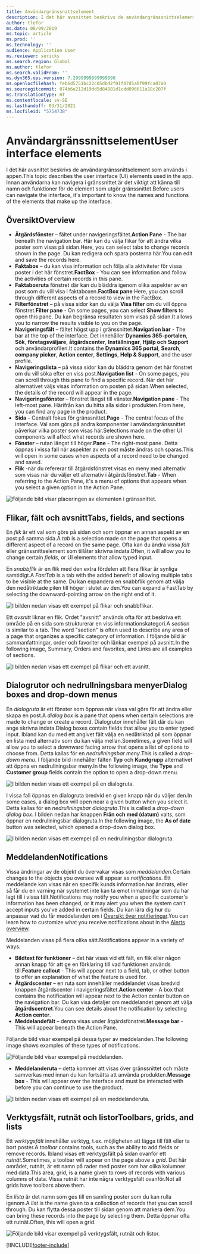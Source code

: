```yaml
---
title: Användargränssnittselement
description: I det här avsnittet beskrivs de användargränssnittselement som används i appen.
author: tlefor
ms.date: 08/09/2019
ms.topic: article
ms.prod: ''
ms.technology: ''
audience: Application User
ms.reviewer: sericks
ms.search.region: Global
ms.author: tlefor
ms.search.validFrom: ''
ms.dyn365.ops.version: 7.2999999999999998
ms.openlocfilehash: feb6d5751bc22c05dbd2f01f47d5a0f99fca07a0
ms.sourcegitcommit: 074b6e212d19dd5d84881d1cdd096611a18c207f
ms.translationtype: HT
ms.contentlocale: sv-SE
ms.lasthandoff: 03/31/2021
ms.locfileid: "5754738"
---
```

# <a name="user-interface-elements"></a><span data-ttu-id="ffe44-103">Användargränssnittselement</span><span class="sxs-lookup"><span data-stu-id="ffe44-103">User interface elements</span></span>

<span data-ttu-id="ffe44-104">I det här avsnittet beskrivs de användargränssnittselement som används i appen.</span><span class="sxs-lookup"><span data-stu-id="ffe44-104">This topic describes the user interface (UI) elements used in the app.</span></span> <span data-ttu-id="ffe44-105">Innan användarna kan navigera i gränssnittet är det viktigt att känna till namn och funktioner för de element som utgör gränssnittet.</span><span class="sxs-lookup"><span data-stu-id="ffe44-105">Before users can navigate the interface, it's important to know the names and functions of the elements that make up the interface.</span></span>

## <a name="overview"></a><span data-ttu-id="ffe44-106">Översikt</span><span class="sxs-lookup"><span data-stu-id="ffe44-106">Overview</span></span>

- <span data-ttu-id="ffe44-107">**Åtgärdsfönster** – fältet under navigeringsfältet.</span><span class="sxs-lookup"><span data-stu-id="ffe44-107">**Action Pane** - The bar beneath the navigation bar.</span></span> <span data-ttu-id="ffe44-108">Här kan du välja flikar för att ändra vilka poster som visas på sidan.</span><span class="sxs-lookup"><span data-stu-id="ffe44-108">Here, you can select tabs to change records shown in the page.</span></span> <span data-ttu-id="ffe44-109">Du kan redigera och spara posterna här.</span><span class="sxs-lookup"><span data-stu-id="ffe44-109">You can edit and save the records here.</span></span>  
- <span data-ttu-id="ffe44-110">**Faktabox** – du kan visa information och följa alla aktiviteter för vissa poster i det här fönstret.</span><span class="sxs-lookup"><span data-stu-id="ffe44-110">**FactBox** - You can see information and follow the activities of certain records in this pane.</span></span>  
- <span data-ttu-id="ffe44-111">**Faktaboxruta** fönstret där kan du bläddra igenom olika aspekter av en post som du vill visa i faktaboxen.</span><span class="sxs-lookup"><span data-stu-id="ffe44-111">**FactBox pane** Here, you can scroll through different aspects of a record to view in the FactBox.</span></span>  
- <span data-ttu-id="ffe44-112">**Filterfönstret** – på vissa sidor kan du välja **Visa filter** om du vill öppna fönstret.</span><span class="sxs-lookup"><span data-stu-id="ffe44-112">**Filter pane** - On some pages, you can select **Show filters** to open this pane.</span></span> <span data-ttu-id="ffe44-113">Du kan begränsa resultaten som visas på sidan.</span><span class="sxs-lookup"><span data-stu-id="ffe44-113">It allows you to narrow the results visible to you on the page.</span></span>  
- <span data-ttu-id="ffe44-114">**Navigeringsfält** – fältet högst upp i gränssnittet.</span><span class="sxs-lookup"><span data-stu-id="ffe44-114">**Navigation bar** - The bar at the top of the interface.</span></span> <span data-ttu-id="ffe44-115">Det innehåller **Dynamics 365-portalen**, **Sök**, **företagsväljare**, **åtgärdscenter**, **Inställningar**, **Hjälp och Support** och användarprofilen.</span><span class="sxs-lookup"><span data-stu-id="ffe44-115">It contains the **Dynamics 365 portal**, **Search**, **company picker**, **Action center**, **Settings**, **Help & Support**, and the user profile.</span></span>  
- <span data-ttu-id="ffe44-116">**Navigeringslista** – på vissa sidor kan du bläddra genom det här fönstret om du vill söka efter en viss post.</span><span class="sxs-lookup"><span data-stu-id="ffe44-116">**Navigation list** - On some pages, you can scroll through this pane to find a specific record.</span></span> <span data-ttu-id="ffe44-117">När det här alternativet väljs visas information om posten på sidan.</span><span class="sxs-lookup"><span data-stu-id="ffe44-117">When selected, the details of the record will appear in the page.</span></span>  
- <span data-ttu-id="ffe44-118">**Navigeringsfönster** – fönstret längst till vänster.</span><span class="sxs-lookup"><span data-stu-id="ffe44-118">**Navigation pane** - The left-most pane.</span></span> <span data-ttu-id="ffe44-119">Härifrån kan du hitta alla sidor i produkten.</span><span class="sxs-lookup"><span data-stu-id="ffe44-119">From here, you can find any page in the product.</span></span>  
- <span data-ttu-id="ffe44-120">**Sida** – Centralt fokus för gränssnittet.</span><span class="sxs-lookup"><span data-stu-id="ffe44-120">**Page** - The central focus of the interface.</span></span> <span data-ttu-id="ffe44-121">Val som görs på andra komponenter i användargränssnittet påverkar vilka poster som visas här.</span><span class="sxs-lookup"><span data-stu-id="ffe44-121">Selections made on the other UI components will affect what records are shown here.</span></span>  
- <span data-ttu-id="ffe44-122">**Fönster** – rutan längst till höger.</span><span class="sxs-lookup"><span data-stu-id="ffe44-122">**Pane** - The right-most pane.</span></span> <span data-ttu-id="ffe44-123">Detta öppnas i vissa fall när aspekter av en post måste ändras och sparas.</span><span class="sxs-lookup"><span data-stu-id="ffe44-123">This will open in some cases when aspects of a record need to be changed and saved.</span></span>  
- <span data-ttu-id="ffe44-124">**Flik** -när du refererar till åtgärdsfönstret visas en meny med alternativ som visas när du väljer ett alternativ i åtgärdsfönstret.</span><span class="sxs-lookup"><span data-stu-id="ffe44-124">**Tab** - When referring to the Action Pane, it's a menu of options that appears when you select a given option in the Action Pane.</span></span>  

![Följande bild visar placeringen av elementen i gränssnittet.](media/user-interface-01.png)

## <a name="tabs-fields-and-sections"></a><span data-ttu-id="ffe44-126">Flikar, fält och avsnitt</span><span class="sxs-lookup"><span data-stu-id="ffe44-126">Tabs, fields, and sections</span></span>

<span data-ttu-id="ffe44-127">En *flik* är ett val som görs på sidan och som öppnar en annan aspekt av en post på samma sida.</span><span class="sxs-lookup"><span data-stu-id="ffe44-127">A *tab* is a selection made on the page that opens a different aspect of a record on the same page.</span></span> <span data-ttu-id="ffe44-128">Ofta kan du ändra vissa *fält* eller gränssnittselement som tillåter skrivna indata.</span><span class="sxs-lookup"><span data-stu-id="ffe44-128">Often, it will allow you to change certain *fields*, or UI elements that allow typed input.</span></span> 

<span data-ttu-id="ffe44-129">En *snabbflik* är en flik med den extra fördelen att flera flikar är synliga samtidigt.</span><span class="sxs-lookup"><span data-stu-id="ffe44-129">A *FastTab* is a tab with the added benefit of allowing multiple tabs to be visible at the same.</span></span> <span data-ttu-id="ffe44-130">Du kan expandera en snabbflik genom att välja den nedåtriktade pilen till höger i slutet av den.</span><span class="sxs-lookup"><span data-stu-id="ffe44-130">You can expand a FastTab by selecting the downward-pointing arrow on the right end of it.</span></span>

![I bilden nedan visas ett exempel på flikar och snabbflikar.](media/user-interface-02.png)

<span data-ttu-id="ffe44-132">Ett *avsnitt* liknar en flik. Ordet "avsnitt" används ofta för att beskriva ett område på en sida som strukturerar en viss informationskategori.</span><span class="sxs-lookup"><span data-stu-id="ffe44-132">A *section* is similar to a tab. The word "section" is often used to describe any area of a page that organizes a specific category of information.</span></span> <span data-ttu-id="ffe44-133">I följande bild är sammanfattningar, order och favoriter och länkar exempel på avsnitt.</span><span class="sxs-lookup"><span data-stu-id="ffe44-133">In the following image, Summary, Orders and favorites, and Links are all examples of sections.</span></span>

![I bilden nedan visas ett exempel på flikar och ett avsnitt.](media/user-interface-03.png)

## <a name="dialog-boxes-and-drop-down-menus"></a><span data-ttu-id="ffe44-135">Dialogrutor och nedrullningsbara menyer</span><span class="sxs-lookup"><span data-stu-id="ffe44-135">Dialog boxes and drop-down menus</span></span>

<span data-ttu-id="ffe44-136">En *dialogruta* är ett fönster som öppnas när vissa val görs för att ändra eller skapa en post.</span><span class="sxs-lookup"><span data-stu-id="ffe44-136">A *dialog box* is a pane that opens when certain selections are made to change or create a record.</span></span> <span data-ttu-id="ffe44-137">Dialogrutor innehåller fält där du kan ange skrivna indata.</span><span class="sxs-lookup"><span data-stu-id="ffe44-137">Dialog boxes contain fields that allow you to enter typed input.</span></span> <span data-ttu-id="ffe44-138">Ibland kan du med ett angivet fält välja en nedåtriktad pil som öppnar en lista med alternativ som du kan välja mellan.</span><span class="sxs-lookup"><span data-stu-id="ffe44-138">Sometimes, a given field will allow you to select a downward facing arrow that opens a list of options to choose from.</span></span> <span data-ttu-id="ffe44-139">Detta kallas för en *nedrullningsbar meny*.</span><span class="sxs-lookup"><span data-stu-id="ffe44-139">This is called a *drop-down menu*.</span></span> <span data-ttu-id="ffe44-140">I följande bild innehåller fälten **Typ** och **Kundgrupp** alternativet att öppna en nedrullningsbar meny.</span><span class="sxs-lookup"><span data-stu-id="ffe44-140">In the following image, the **Type** and **Customer group** fields contain the option to open a drop-down menu.</span></span>

![I bilden nedan visas ett exempel på en dialogruta.](media/user-interface-04.png)

<span data-ttu-id="ffe44-142">I vissa fall öppnas en dialogruta bredvid en given knapp när du väljer den.</span><span class="sxs-lookup"><span data-stu-id="ffe44-142">In some cases, a dialog box will open near a given button when you select it.</span></span> <span data-ttu-id="ffe44-143">Detta kallas för en *nedrullningsbar dialogruta*.</span><span class="sxs-lookup"><span data-stu-id="ffe44-143">This is called a *drop-down dialog box*.</span></span> <span data-ttu-id="ffe44-144">I bilden nedan har knappen **Från och med (datum)** valts, som öppnar en nedrullningsbar dialogruta.</span><span class="sxs-lookup"><span data-stu-id="ffe44-144">In the following image, the **As of date** button was selected, which opened a drop-down dialog box.</span></span>

![I bilden nedan visas ett exempel på en nedrullningsbar dialogruta.](media/user-interface-05.png)

## <a name="notifications"></a><span data-ttu-id="ffe44-146">Meddelanden</span><span class="sxs-lookup"><span data-stu-id="ffe44-146">Notifications</span></span>

<span data-ttu-id="ffe44-147">Vissa ändringar av de objekt du övervakar visas som *meddelanden.*</span><span class="sxs-lookup"><span data-stu-id="ffe44-147">Certain changes to the objects you oversee will appear as *notifications*.</span></span> <span data-ttu-id="ffe44-148">Ett meddelande kan visas när en specifik kunds information har ändrats, eller så får du en varning när systemet inte kan ta emot inmatningar som du har lagt till i vissa fält.</span><span class="sxs-lookup"><span data-stu-id="ffe44-148">Notifications may notify you when a specific customer's information has been changed, or it may alert you when the system can't accept inputs you've added in certain fields.</span></span> <span data-ttu-id="ffe44-149">Du kan lära dig hur du anpassar vad du får meddelanden om i [Översikt över notifieringar](../get-started/alerts-overview.md).</span><span class="sxs-lookup"><span data-stu-id="ffe44-149">You can learn how to customize what you receive notifications about in the [Alerts overview](../get-started/alerts-overview.md).</span></span>

<span data-ttu-id="ffe44-150">Meddelanden visas på flera olika sätt.</span><span class="sxs-lookup"><span data-stu-id="ffe44-150">Notifications appear in a variety of ways.</span></span>
- <span data-ttu-id="ffe44-151">**Bildtext för funktioner** – det här visas vid ett fält, en flik eller någon annan knapp för att ge en förklaring till vad funktionen används till.</span><span class="sxs-lookup"><span data-stu-id="ffe44-151">**Feature callout** - This will appear next to a field, tab, or other button to offer an explanation of what the feature is used for.</span></span> 
- <span data-ttu-id="ffe44-152">**Åtgärdscenter** – en ruta som innehåller meddelandet visas bredvid knappen åtgärdscenter i navigeringsfältet.</span><span class="sxs-lookup"><span data-stu-id="ffe44-152">**Action center** - A box that contains the notification will appear next to the Action center button on the navigation bar.</span></span> <span data-ttu-id="ffe44-153">Du kan visa detaljer om meddelandet genom att välja **åtgärdscentret**.</span><span class="sxs-lookup"><span data-stu-id="ffe44-153">You can see details about the notification by selecting **Action center**.</span></span>  
- <span data-ttu-id="ffe44-154">**Meddelandefält** – denna visas under åtgärdsfönstret.</span><span class="sxs-lookup"><span data-stu-id="ffe44-154">**Message bar** - This will appear beneath the Action Pane.</span></span>  

<span data-ttu-id="ffe44-155">Följande bild visar exempel på dessa typer av meddelanden.</span><span class="sxs-lookup"><span data-stu-id="ffe44-155">The following image shows examples of these types of notifications.</span></span>

![Följande bild visar exempel på meddelanden.](media/user-interface-06.png)

- <span data-ttu-id="ffe44-157">**Meddelanderuta** – detta kommer att visas över gränssnittet och måste samverkas med innan du kan fortsätta att använda produkten.</span><span class="sxs-lookup"><span data-stu-id="ffe44-157">**Message box** - This will appear over the interface and must be interacted with before you can continue to use the product.</span></span>  

![I bilden nedan visas ett exempel på en meddelanderuta.](media/user-interface-07.png)

## <a name="toolbars-grids-and-lists"></a><span data-ttu-id="ffe44-159">Verktygsfält, rutnät och listor</span><span class="sxs-lookup"><span data-stu-id="ffe44-159">Toolbars, grids, and lists</span></span>

<span data-ttu-id="ffe44-160">Ett *verktygsfält* innehåller verktyg, t.ex. möjligheten att lägga till fält eller ta bort poster.</span><span class="sxs-lookup"><span data-stu-id="ffe44-160">A *toolbar* contains tools, such as the ability to add fields or remove records.</span></span> <span data-ttu-id="ffe44-161">Ibland visas ett verktygsfält på sidan ovanför ett *rutnät.*</span><span class="sxs-lookup"><span data-stu-id="ffe44-161">Sometimes, a toolbar will appear on the page above a *grid*.</span></span> <span data-ttu-id="ffe44-162">Det här området, rutnät, är ett namn på rader med poster som har olika kolumner med data.</span><span class="sxs-lookup"><span data-stu-id="ffe44-162">This area, grid, is a name given to rows of records with various columns of data.</span></span> <span data-ttu-id="ffe44-163">Vissa rutnät har inte några verktygsfält ovanför.</span><span class="sxs-lookup"><span data-stu-id="ffe44-163">Not all grids have toolbars above them.</span></span>

<span data-ttu-id="ffe44-164">En *lista* är det namn som ges till en samling poster som du kan rulla igenom.</span><span class="sxs-lookup"><span data-stu-id="ffe44-164">A *list* is the name given to a collection of records that you can scroll through.</span></span> <span data-ttu-id="ffe44-165">Du kan flytta dessa poster till sidan genom att markera dem.</span><span class="sxs-lookup"><span data-stu-id="ffe44-165">You can bring these records into the page by selecting them.</span></span> <span data-ttu-id="ffe44-166">Detta öppnar ofta ett rutnät.</span><span class="sxs-lookup"><span data-stu-id="ffe44-166">Often, this will open a grid.</span></span>

![Följande bild visar exempel på verktygsfält, rutnät och listor.](media/user-interface-08.png)


[!INCLUDE[footer-include](../../../includes/footer-banner.md)]